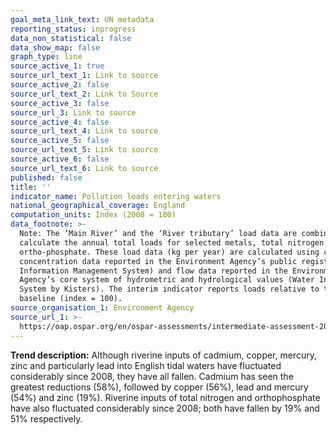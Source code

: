 ```yaml
---
goal_meta_link_text: UN metadata
reporting_status: inprogress
data_non_statistical: false
data_show_map: false
graph_type: line
source_active_1: true
source_url_text_1: Link to source
source_active_2: false
source_url_text_2: Link to Source
source_active_3: false
source_url_3: Link to source
source_active_4: false
source_url_text_4: Link to source
source_active_5: false
source_url_text_5: Link to source
source_active_6: false
source_url_text_6: Link to source
published: false
title: ''
indicator_name: Pollution loads entering waters
national_geographical_coverage: England
computation_units: Index (2008 = 100)
data_footnote: >-
  Note: The ‘Main River’ and the ‘River tributary’ load data are combined to
  calculate the annual total loads for selected metals, total nitrogen and
  ortho-phosphate. These load data (kg per year) are calculated using chemical
  concentration data reported in the Environment Agency’s public register (Water
  Information Management System) and flow data reported in the Environment
  Agency’s core system of hydrometric and hydrological values (Water Information
  System by Kisters). The interim indicator reports loads relative to the 2008
  baseline (index = 100).
source_organisation_1: Environment Agency
source_url_1: >-
  https://oap.ospar.org/en/ospar-assessments/intermediate-assessment-2017/pressures-human-activities/contaminants/
---
```

**Trend description:** Although riverine inputs of cadmium, copper, mercury, zinc and
particularly lead into English tidal waters have fluctuated considerably since 2008, they have all fallen. Cadmium has seen the greatest reductions (58%), followed by copper (56%), lead and mercury (54%) and zinc (19%). Riverine inputs of total nitrogen and orthophosphate have also fluctuated considerably since 2008; both have fallen by 19% and 51% respectively.
